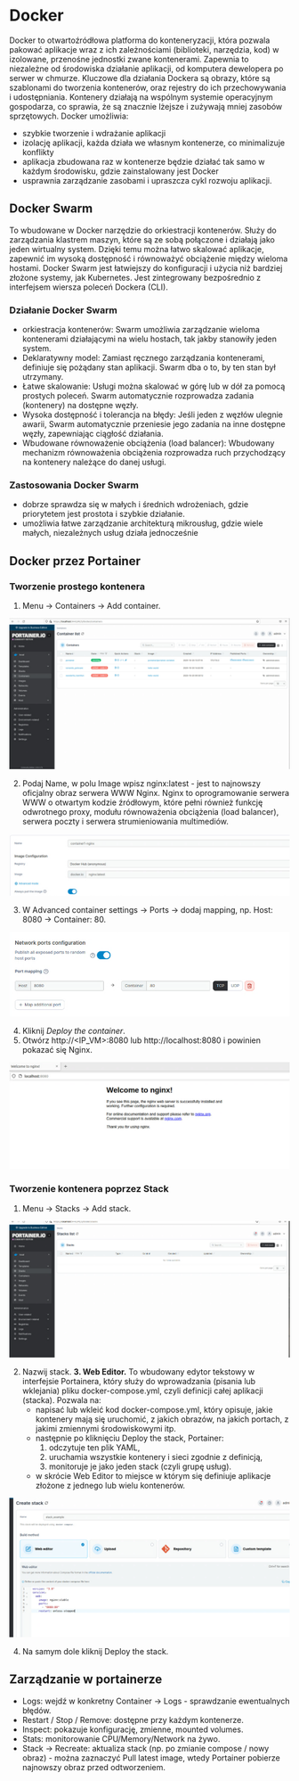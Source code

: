 # Docker
Docker to otwartoźródłowa platforma do konteneryzacji, która pozwala pakować aplikacje wraz z ich zależnościami (biblioteki, narzędzia, kod) w izolowane, przenośne jednostki zwane kontenerami. 
Zapewnia to niezależne od środowiska działanie aplikacji, od komputera dewelopera po serwer w chmurze.
Kluczowe dla działania Dockera są obrazy, które są szablonami do tworzenia kontenerów, oraz rejestry do ich przechowywania i udostępniania.
Kontenery działają na wspólnym systemie operacyjnym gospodarza, co sprawia, że są znacznie lżejsze i zużywają mniej zasobów sprzętowych. 
Docker umożliwia:
 - szybkie tworzenie i wdrażanie aplikacji
 - izolację aplikacji, każda działa we własnym kontenerze, co minimalizuje konflikty
 - aplikacja zbudowana raz w kontenerze będzie działać tak samo w każdym środowisku, gdzie zainstalowany jest Docker
 - usprawnia zarządzanie zasobami i upraszcza cykl rozwoju aplikacji.

## Docker Swarm
To wbudowane w Docker narzędzie do orkiestracji kontenerów. Służy do zarządzania klastrem maszyn, które są ze sobą połączone i działają jako jeden wirtualny system. Dzięki temu można łatwo skalować aplikacje, zapewnić im wysoką dostępność i równoważyć obciążenie między wieloma hostami.
Docker Swarm jest łatwiejszy do konfiguracji i użycia niż bardziej złożone systemy, jak Kubernetes. Jest zintegrowany bezpośrednio z interfejsem wiersza poleceń Dockera (CLI).

### Działanie Docker Swarm

- orkiestracja kontenerów: Swarm umożliwia zarządzanie wieloma kontenerami działającymi na wielu hostach, tak jakby stanowiły jeden system.
- Deklaratywny model: Zamiast ręcznego zarządzania kontenerami, definiuje się pożądany stan aplikacji. Swarm dba o to, by ten stan był utrzymany.
- Łatwe skalowanie: Usługi można skalować w górę lub w dół za pomocą prostych poleceń. Swarm automatycznie rozprowadza zadania (kontenery) na dostępne węzły.
- Wysoka dostępność i tolerancja na błędy: Jeśli jeden z węzłów ulegnie awarii, Swarm automatycznie przeniesie jego zadania na inne dostępne węzły, zapewniając ciągłość działania.
- Wbudowane równoważenie obciążenia (load balancer): Wbudowany mechanizm równoważenia obciążenia rozprowadza ruch przychodzący na kontenery należące do danej usługi. 

### Zastosowania Docker Swarm

- dobrze sprawdza się w małych i średnich wdrożeniach, gdzie priorytetem jest prostota i szybkie działanie.
- umożliwia łatwe zarządzanie architekturą mikrousług, gdzie wiele małych, niezależnych usług działa jednocześnie


## Docker przez Portainer

### Tworzenie prostego kontenera

1. Menu -> Containers -> Add container.

![menu główne](./prosta_metoda1.png)

2. Podaj Name, w polu Image wpisz nginx:latest - jest to najnowszy oficjalny obraz serwera WWW Nginx.
   Nginx to oprogramowanie serwera WWW o otwartym kodzie źródłowym, które pełni również funkcję odwrotnego proxy, modułu równoważenia obciążenia (load balancer), serwera poczty i serwera strumieniowania multimediów.

![nazwa i silnik](./prosta_metoda2.png)

3. W Advanced container settings -> Ports -> dodaj mapping, np. Host: 8080 -> Container: 80.

![port sieci](./prosta_metoda3.png)

4. Kliknij *Deploy the container*.
5. Otwórz http://<IP_VM>:8080 lub http://localhost:8080 i powinien pokazać się Nginx.

![działający kontener](./nginx(4).png)


### Tworzenie kontenera poprzez Stack

1. Menu -> Stacks -> Add stack.

![tworzenie stack](./stack1.png)

2. Nazwij stack.
**3. Web Editor.** To wbudowany edytor tekstowy w interfejsie Portainera, który służy do wprowadzania (pisania lub wklejania) pliku docker-compose.yml, czyli definicji całej aplikacji (stacka). Pozwala na:
   - napisać lub wkleić kod docker-compose.yml, który opisuje, jakie kontenery mają się uruchomić, z jakich obrazów, na jakich portach, z jakimi zmiennymi środowiskowymi itp.
   - następnie po kliknięciu Deploy the stack, Portainer:
      1. odczytuje ten plik YAML,
      2. uruchamia wszystkie kontenery i sieci zgodnie z definicją,
      3. monitoruje je jako jeden stack (czyli grupę usług).
   - w skrócie Web Editor to miejsce w którym się definiuje aplikacje złożone z jednego lub wielu kontenerów.

![edytowane](./stack2.png)

4. Na samym dole kliknij Deploy the stack.


## Zarządzanie w portainerze

- Logs: wejdź w konkretny Container -> Logs - sprawdzanie ewentualnych błędów.
- Restart / Stop / Remove: dostępne przy każdym kontenerze.
- Inspect: pokazuje konfigurację, zmienne, mounted volumes.
- Stats: monitorowanie CPU/Memory/Network na żywo.
- Stack -> Recreate: aktualiza stack (np. po zmianie compose / nowy obraz) - można zaznaczyć Pull latest image, wtedy Portainer pobierze najnowszy obraz przed odtworzeniem.

